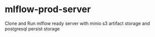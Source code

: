 # mlflow-prod-server
Clone and Run mlflow ready server with minio s3 artifact storage and postgresql persist storage
